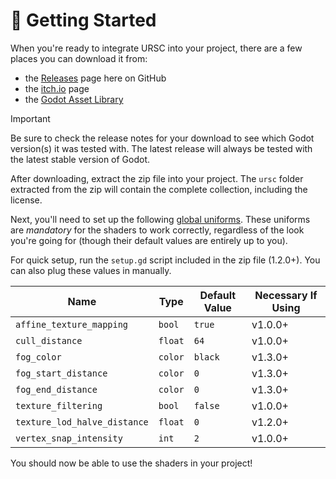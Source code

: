 # :rocket: Getting Started

When you're ready to integrate URSC into your project, there are a few places you can download it from:
- the [Releases](https://github.com/Zorochase/ultimate-retro-shader-collection/releases) page here on GitHub
- the [itch.io](https://zorochase.itch.io/ultimate-retro-shader-collection-for-godot) page
- the [Godot Asset Library](https://godotengine.org/asset-library/asset/2989)

> [!IMPORTANT]
> Be sure to check the release notes for your download to see which Godot version(s) it was tested with. The latest release will always be tested with the latest stable version of Godot.

After downloading, extract the zip file into your project. The `ursc` folder extracted from the zip will contain the complete collection, including the license.

Next, you'll need to set up the following [global uniforms](https://docs.godotengine.org/en/stable/tutorials/shaders/shader_reference/shading_language.html#global-uniforms). These uniforms are *mandatory* for the shaders to work correctly, regardless of the look you're going for (though their default values are entirely up to you).

For quick setup, run the `setup.gd` script included in the zip file (1.2.0+). You can also plug these values in manually.

| Name                         | Type    | Default Value | Necessary If Using |
| ---------------------------- | -----   | ------------- | ------------------ |
| `affine_texture_mapping`     | `bool`  | `true`        | v1.0.0+            |
| `cull_distance`              | `float` | `64`          | v1.0.0+            |
| `fog_color`                  | `color` | `black`       | v1.3.0+            |
| `fog_start_distance`         | `color` | `0`           | v1.3.0+            |
| `fog_end_distance`           | `color` | `0`           | v1.3.0+            |
| `texture_filtering`          | `bool`  | `false`       | v1.0.0+            |
| `texture_lod_halve_distance` | `float` | `0`           | v1.2.0+            |
| `vertex_snap_intensity`      | `int`   | `2`           | v1.0.0+            |

You should now be able to use the shaders in your project!
